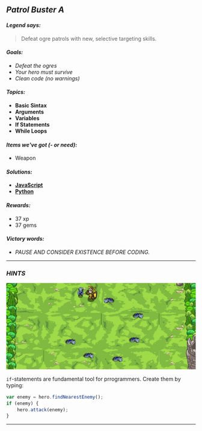 ## _Patrol Buster A_

#### _Legend says:_
> Defeat ogre patrols with new, selective targeting skills.

#### _Goals:_
+ _Defeat the ogres_
+ _Your hero must survive_
+ _Clean code (no warnings)_

#### _Topics:_
+ **Basic Sintax**
+ **Arguments**
+ **Variables**
+ **If Statements**
+ **While Loops**

#### _Items we've got (- or need):_
+ Weapon

#### _Solutions:_
+ **[JavaScript](patrBustA.js)**
+ **[Python](patr_bust_a.py)**

#### _Rewards:_
+ 37 xp
+ 37 gems

#### _Victory words:_
+ _PAUSE AND CONSIDER EXISTENCE BEFORE CODING._

___

### _HINTS_

![](img/patrol_buster.jpeg)

`if`-statements are fundamental tool for prrogrammers. Create them by typing:

```javascript
var enemy = hero.findNearestEnemy();
if (enemy) {
    hero.attack(enemy);
}

```

___

